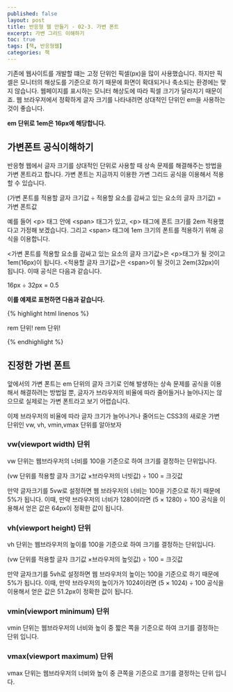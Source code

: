 ```yaml
---
published: false
layout: post
title: 반응형 웹 만들기 - 02-3. 가변 폰트
excerpt: 가변 그리드 이해하기
toc: true
tags: [책, 반응형웹]
categories: 책
---
```

기존에 웹사이트를 개발할 떄는 고정 단위인 픽셀(px)을 많이 사용했습니다. 하지만 픽셀은 모니터의 해상도를 기준으로 하기 때문에 화면이 확대되거나 축소되는 환경에는 맞지 않습니다. 웹페이지를 표시하는 모니터 해상도에 따라 픽셀 크기가 달라지기 때문이죠. 웹 브라우저에서 정확하게 글자 크기를 나타내려면 상대적인 단위인 em을 사용하는 것이 좋습니다.  

**em 단위로 1em은 16px에 해당합니다.**

## 가변폰트 공식이해하기
반응형 웹에서 글자 크기를 상대적인 단위로 사용할 때 상속 문제를 해결해주는 방법을 가변 폰트라고 합니다. 가변 폰트는 지금까지 이용한 가변 그리드 공식을 이용해서 적용할 수 있습니다.

(가변 폰트를 적용할 글자 크기값 ÷ 적용할 요소를 감싸고 있는 요소의 글자 크기값) = 가변 폰트값

예를 들어 <p\> 태그 안에 <span\> 태그가 있고, <p\> 태그에 폰트 크기를 2em 적용했다고 가정해 보겠습니다. 그리고 <span\> 태그에 1em 크기의 폰트를 적용하기 위해 공식을 이용합니다.

<가변 폰트를 적용할 요소를 감싸고 있는 요소의 글자 크기값\>은 <p\>태그가 될 것이고 1em(16px)이 됩니다. <적용할 글자 크기값>은  <span\>이 될 것이고 2em(32px)이 됩니다. 이때 공식은 다음과 같습니다.

16px ÷ 32px = 0.5

**이를 예제로 표현하면 다음과 같습니다.**

{% highlight html linenos %}
<head>
	<style>
		#para{
		    font-size:6em;
		}

		#para p{
		    font-size:0.6666em;
		    /* 64px ÷ 96px */
		}
	</style>
</head>
<body>
    <div id="para">
    가변적인 폰트1
	<p>가변적인 폰트2</p>   
    </div>

</body>
{% endhighlight %}

자식 박스의 글자크기를 그냥 1em으로(16px)으로 지정하게 됨녀 자신의 부모 박스에 적용된 2em이라는 글자 크기 때문에 상속문제가 발생하여 글자가 엄청나게 커집니다. 따라서 지정하고자 하는 글자 크기를 가변 폰트 공식을 이용해서 설정해야 합니다.

## em단위의 상속문제를 해결해주는 rem 단위
em 단위는 자신의 부모 박스에 글자 크기가 지정되어 있을 경우 자식 박스에게 글자 크기가 상속됩니다. rem 단위는 최상위, 즉 웹 문서의 시작인 <html> 태그를 기준으로 하기 때문에 상속 문제가 발생하지 않아 유용하게 사용할 수 있는 단위 중 하나입니다.


{% highlight html linenos %}

<html>
<head>
<style>
p{
    font-size:5em;
}

p span{
    font-size:5rem;
}
</style>
</head>
<body>
    <p>
	rem 단위!
	<span>rem 단위!</span>
    </p>

</body>
</html>
{% endhighlight %}

## 진정한 가변 폰트
앞에서의 가변 폰트는 em 단위의 글자 크기로 인해 발생하는 상속 문제를 공식을 이용해서 해결하려는 방법일 뿐, 글자가 브라우저의 비율에 따라 줄어들거나 늘어나지는 않으므로 실제로는 가변 폰트라고 보기 어렵습니다.

이제 브라우저의 비율에 따라 글자 크기가 늘어나거나 줄어드는 CSS3의 새로운 가변 단위인 vw, vh, vmin,vmax 단위를 알아보자 

### vw(viewport width) 단위
vw 단위는 웹브라우저의 너비를 100을 기준으로 하여 크기를 결정하는 단위입니다.

(vw 단위를 적용할 글자 크기값 ×브라우저의 너빗값) ÷ 100 = 크깃값

만약 글자크기를 5vw로 설정하면 웹 브라우저의 너비는 100을 기준으로 하기 때문에 5%가 됩니다.  이때, 만약 브라우저의 너비가 1280이라면  (5 × 1280) ÷ 100 공식을 이용해서 얻은 값은 64px이 정확한 값이 됩니다.

### vh(viewport height) 단위
vh 단위는 웹브라우저의 높이를 100을 기준으로 하여 크기를 결정하는 단위입니다.

(vw 단위를 적용할 글자 크기값 ×브라우저의 높잇값) ÷ 100 = 크깃값

만약 글자크기를 5vh로 설정하면 웹 브라우저의 높이는 100을 기준으로 하기 때문에 5%가 됩니다.  이때, 만약 브라우저의 높이가가 1024이라면  (5 × 1024) ÷ 100 공식을 이용해서 얻은 값은 51.2px이 정확한 값이 됩니다.

### vmin(viewport minimum) 단위
vmin 단위는 웹브라우저의 너비와 높이 중 짧은 쪽을 기준으로 하여 크기를 결정하는 단위 입니다.

### vmax(viewport maximum) 단위
vmax 단위는 웹브라우저의 너비와 높이 중  큰쪽을 기준으로 크기를 결정하는 단위 입니다.



